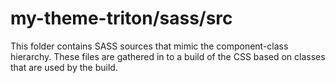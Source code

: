 # my-theme-triton/sass/src

This folder contains SASS sources that mimic the component-class hierarchy. These files
are gathered in to a build of the CSS based on classes that are used by the build.

